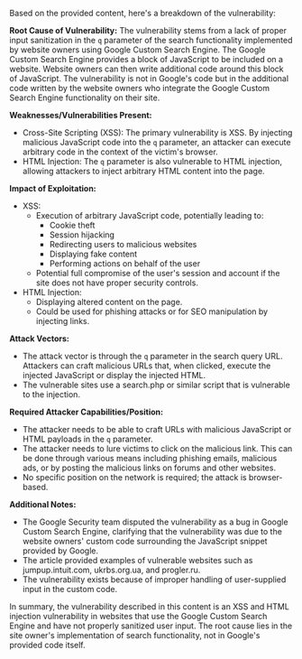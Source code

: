 Based on the provided content, here's a breakdown of the vulnerability:

**Root Cause of Vulnerability:**
The vulnerability stems from a lack of proper input sanitization in the `q` parameter of the search functionality implemented by website owners using Google Custom Search Engine. The Google Custom Search Engine provides a block of JavaScript to be included on a website. Website owners can then write additional code around this block of JavaScript. The vulnerability is not in Google's code but in the additional code written by the website owners who integrate the Google Custom Search Engine functionality on their site.

**Weaknesses/Vulnerabilities Present:**
- Cross-Site Scripting (XSS): The primary vulnerability is XSS. By injecting malicious JavaScript code into the `q` parameter, an attacker can execute arbitrary code in the context of the victim's browser.
- HTML Injection: The `q` parameter is also vulnerable to HTML injection, allowing attackers to inject arbitrary HTML content into the page.

**Impact of Exploitation:**
- XSS:
  - Execution of arbitrary JavaScript code, potentially leading to:
    - Cookie theft
    - Session hijacking
    - Redirecting users to malicious websites
    - Displaying fake content
    - Performing actions on behalf of the user
  - Potential full compromise of the user's session and account if the site does not have proper security controls.
- HTML Injection:
  - Displaying altered content on the page.
  - Could be used for phishing attacks or for SEO manipulation by injecting links.

**Attack Vectors:**
- The attack vector is through the `q` parameter in the search query URL. Attackers can craft malicious URLs that, when clicked, execute the injected JavaScript or display the injected HTML.
- The vulnerable sites use a search.php or similar script that is vulnerable to the injection.

**Required Attacker Capabilities/Position:**
- The attacker needs to be able to craft URLs with malicious JavaScript or HTML payloads in the `q` parameter.
- The attacker needs to lure victims to click on the malicious link. This can be done through various means including phishing emails, malicious ads, or by posting the malicious links on forums and other websites.
- No specific position on the network is required; the attack is browser-based.

**Additional Notes:**
- The Google Security team disputed the vulnerability as a bug in Google Custom Search Engine, clarifying that the vulnerability was due to the website owners' custom code surrounding the JavaScript snippet provided by Google.
- The article provided examples of vulnerable websites such as jumpup.intuit.com, ukrbs.org.ua, and progler.ru.
- The vulnerability exists because of improper handling of user-supplied input in the custom code.

In summary, the vulnerability described in this content is an XSS and HTML injection vulnerability in websites that use the Google Custom Search Engine and have not properly sanitized user input. The root cause lies in the site owner's implementation of search functionality, not in Google's provided code itself.